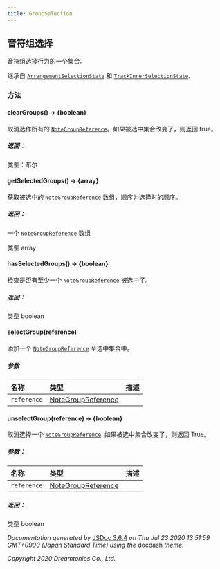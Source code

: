 ```yaml
---
title: GroupSelection
---
```


## 音符组选择

音符组选择行为的一个集合。

继承自 [`ArrangementSelectionState`](arrangement_selection_state.md) 和 [`TrackInnerSelectionState`](track_inner_selection_state.md).

### 方法

#### clearGroups() → {boolean}

取消选作所有的 [`NoteGroupReference`](note_group_reference.md)。如果被选中集合改变了，则返回 true。

##### 返回：

类型：布尔

#### getSelectedGroups() → {array}

获取被选中的 [`NoteGroupReference`](note_group_reference.md) 数组，顺序为选择时的顺序。

##### 返回：

一个 [`NoteGroupReference`](note_group_reference.md) 数组

类型	array

#### hasSelectedGroups() → {boolean}

检查是否有至少一个 [`NoteGroupReference`](https://resource.dreamtonics.com/scripting/NoteGroupReference.html) 被选中了。

##### 返回：

类型	boolean

#### selectGroup(reference)

添加一个 [`NoteGroupReference`](https://resource.dreamtonics.com/scripting/NoteGroupReference.html) 至选中集合中。

##### 参数

| 名称        | 类型                                                         | 描述 |
| :---------- | :----------------------------------------------------------- | :--- |
| `reference` | [NoteGroupReference](https://resource.dreamtonics.com/scripting/NoteGroupReference.html) |      |

#### unselectGroup(reference) → {boolean}

取消选择一个 [`NoteGroupReference`](https://resource.dreamtonics.com/scripting/NoteGroupReference.html). 如果被选中集合改变了，则返回 True。

##### 参数：

| 名称        | 类型                                                         | 描述 |
| :---------- | :----------------------------------------------------------- | :--- |
| `reference` | [NoteGroupReference](https://resource.dreamtonics.com/scripting/NoteGroupReference.html) |      |

##### 返回：

类型	boolean

*Documentation generated by* [JSDoc 3.6.4](https://github.com/jsdoc3/jsdoc) *on Thu Jul 23 2020 13:51:59 GMT+0900 (Japan Standard Time) using the* [docdash](https://github.com/clenemt/docdash) *theme.*

*Copyright 2020 Dreamtonics Co., Ltd.*